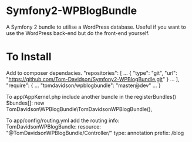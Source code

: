 Symfony2-WPBlogBundle
=====================

A Symfony 2 bundle to utilise a WordPress database. Useful if you want to use the WordPress back-end but do the front-end yourself.

To Install
==========
Add to composer dependacies.
"repositories": [
...
    {
        "type": "git",
        "url":  "https://github.com/Tom-Davidson/Symfony2-WPBlogBundle.git"
    }
...
],
"require": {
...
    "tomdavidson/wpblogbundle": "master@dev"
...
}

To app/AppKernel.php include another bundle in the registerBundles() $bundes[]:
            new TomDavidson\WPBlogBundle\TomDavidsonWPBlogBundle(),

To app/config/routing.yml add the routing info:
TomDavidsonWPBlogBundle:
    resource: "@TomDavidsonWPBlogBundle/Controller/"
    type:     annotation
    prefix:   /blog
